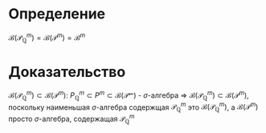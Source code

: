 # Определение
$\mathcal{B}(\mathcal{P}_\mathbb{Q}^m) = \mathcal{B}(\mathcal{P}^m) = \mathcal{B}^m$
# Доказательство
$\mathcal{B}(\mathcal{P}^m_{\mathbb{Q}}) \subset \mathcal{B}(\mathcal{P}^m)$: 
$P_{\mathbb{Q}}^m \subset P^m \subset \mathcal{B}(\mathcal{P^m})$ - $\sigma$-алгебра $\Rightarrow$ $\mathcal{B}(\mathcal{P}_\mathbb{Q}^m) \subset \mathcal{B}(\mathcal{P}^m)$, поскольку наименьшая $\sigma$-алгебра содержщая $\mathcal{P}_\mathbb{Q}^m$ это $\mathcal{B}(\mathcal{P}^m_\mathbb{Q})$, а $\mathcal{B}(\mathcal{P}^m)$ просто $\sigma$-алгебра, содержащая $\mathcal{P}_\mathbb{Q}^m$ 


